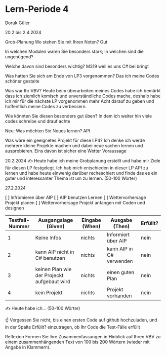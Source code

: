 # Lern-Periode 4
Doruk Güler

20.2 bis 2.4.2024

Grob-Planung
Wo stehen Sie mit Ihren Noten?
Gut

In welchen Modulen waren Sie besonders stark; in welchen sind die ungenügend?

Welche davon sind besonders wichtig?
M319 weil es uns C# bei bringt

Was hatten Sie sich am Ende von LP3 vorgenommen?
Das ich meine Codes schöner gestalte

Was war Ihr VBV?
Heute beim überarbeiten meines Codes habe ich bemärkt dass ich ziemlich komisch und unverständliche Codes mache, deshalb habe ich mir für die nächste LP vorgenommen mehr 
Acht darauf zu geben und hoffentlich meine Codes zu verbessern.

Wie könnten Sie diesen besonders gut üben?
In dem ich weiter hin viele codes schreibe und drauf achte

Neu: Was möchten Sie Neues lernen?
API

Was wäre ein geeignetes Projekt für diese LP4?
Ich denke ich werde mehrere kleine Projekte machen und dabei neue sachen lernen und ausprobieren. Eins davon ist sicher eine Wetter Voraussage

20.2.2024
✍️ Heute habe ich meine Grobplanung erstellt und habe mir Ziele für diesen LP festgelegt. Ich hab mich entschieden in dieser LP API zu lernen und habe heute einwenig darüber recheschiert und finde das es ein guter und interessanter Thema ist um zu lernen. (50-100 Wörter)

27.2.2024

[ ] Infromieren über AIP
[ ] AIP benutzen Lernen
[ ] Wettervorhersage Projekt planen
[ ] Wettervorhersage Projekt anfangen mit Coden und designen

| Testfall-Nummer | Ausgangslage (Given) | Eingabe (When) | Ausgabe (Then) | Erfüllt? |
| -------------- | -------------------- | -------------- | -------------- | -------- |
| 1              |        Keine Infos   |  nichts        | Informiert über AIP |  nein    |
| 2              |   kann AIP nicht in C# benutzen      |    nichts      | kann AIP in C# verwenden |     nein    |
| 3              |keinen Plan wie der Projeckt aufgebaut wird | nichts| einen guten Plan  |  nein  |
| 4              |   kein Projekt       |  nichts        | Projekt vorhanden  |     nein     |

✍️ Heute habe ich... (50-100 Wörter)

☝️ Vergessen Sie nicht, bis einen ersten Code auf github hochzuladen, und in der Spalte Erfüllt? einzutragen, ob Ihr Code die Test-Fälle erfüllt

Reflexion
Formen Sie Ihre Zusammenfassungen in Hinblick auf Ihren VBV zu einem zusammenhängenden Text von 100 bis 200 Wörtern (wieder mit Angabe in Klammern).
